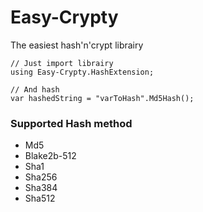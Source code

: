 # Easy-Crypty

The easiest hash'n'crypt librairy

```Csharp
// Just import librairy
using Easy-Crypty.HashExtension;

// And hash
var hashedString = "varToHash".Md5Hash();
```

### Supported Hash method

* Md5
* Blake2b-512
* Sha1
* Sha256
* Sha384
* Sha512